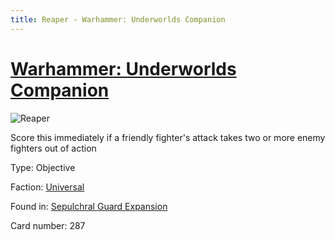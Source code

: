 ```yaml
---
title: Reaper - Warhammer: Underworlds Companion
---
```


# [Warhammer: Underworlds Companion](https://guidokessels.github.io/wh-underworlds)

  

![Reaper](https://warhammerunderworlds.com/wp-content/uploads/sites/6/2017/12/287_ENG-Reaper.png)

Score this immediately if a friendly fighter's attack takes two or more enemy fighters out of action

Type: Objective

Faction: [Universal](https://guidokessels.github.io/wh-underworlds/factions/universal)

Found in: [Sepulchral Guard Expansion](https://guidokessels.github.io/wh-underworlds/locations/sepulchral-guard-expansion)

Card number: 287
